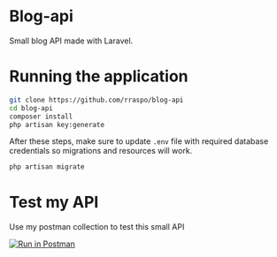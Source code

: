# Blog-api
Small blog API made with Laravel.

# Running the application
```bash
git clone https://github.com/rraspo/blog-api
cd blog-api
composer install
php artisan key:generate
```
After these steps, make sure to update `.env` file with required database credentials so migrations and resources will work.
```bash
php artisan migrate
```

# Test my API
Use my postman collection to test this small API

[![Run in Postman](https://run.pstmn.io/button.svg)](https://app.getpostman.com/run-collection/d61452da6469512cb8cf)
